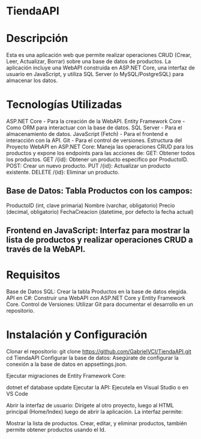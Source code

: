# TiendaAPI

# Descripción
Esta es una aplicación web que permite realizar operaciones CRUD (Crear, Leer, Actualizar, Borrar) sobre una base de datos de productos. La aplicación incluye una WebAPI construida en ASP.NET Core, una interfaz de usuario en JavaScript, y utiliza SQL Server (o MySQL/PostgreSQL) para almacenar los datos.

# Tecnologías Utilizadas
ASP.NET Core - Para la creación de la WebAPI.
Entity Framework Core - Como ORM para interactuar con la base de datos.
SQL Server - Para el almacenamiento de datos.
JavaScript (Fetch) - Para el frontend e interacción con la API.
Git - Para el control de versiones.
Estructura del Proyecto
WebAPI en ASP.NET Core: Maneja las operaciones CRUD para los productos y expone los endpoints para las acciones de:
GET: Obtener todos los productos.
GET /{id}: Obtener un producto específico por ProductoID.
POST: Crear un nuevo producto.
PUT /{id}: Actualizar un producto existente.
DELETE /{id}: Eliminar un producto.
## Base de Datos: Tabla Productos con los campos:
ProductoID (int, clave primaria)
Nombre (varchar, obligatorio)
Precio (decimal, obligatorio)
FechaCreacion (datetime, por defecto la fecha actual)
## Frontend en JavaScript: Interfaz para mostrar la lista de productos y realizar operaciones CRUD a través de la WebAPI.
# Requisitos
Base de Datos SQL: Crear la tabla Productos en la base de datos elegida.
API en C#: Construir una WebAPI con ASP.NET Core y Entity Framework Core.
Control de Versiones: Utilizar Git para documentar el desarrollo en un repositorio.

# Instalación y Configuración
Clonar el repositorio:
git clone  https://github.com/GabrielVCI/TiendaAPI.git
cd TiendaAPI
Configurar la base de datos: Asegúrate de configurar la conexión a la base de datos en appsettings.json.

Ejecutar migraciones de Entity Framework Core:

dotnet ef database update
Ejecutar la API:
Ejecutela en Visual Studio o en VS Code

Abrir la interfaz de usuario: Dirígete al otro proyecto, luego al HTML principal (Home/Index) luego de abrir la aplicación. La interfaz permite:

Mostrar la lista de productos.
Crear, editar, y eliminar productos, también permite obtener productos usando el Id.
